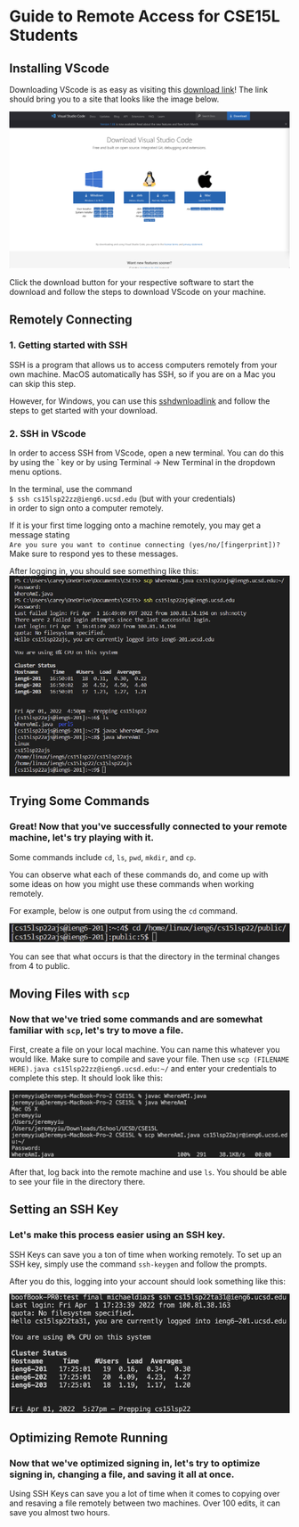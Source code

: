 # Guide to Remote Access for CSE15L Students
## **Installing VScode**
Downloading VScode is as easy as visiting this [download link](https://code.visualstudio.com/download)! 
The link should bring you to a site that looks like the image below.

![VSCimage](./vscDownload.png)


Click the download button for your respective software to start the download and follow the steps to download VScode on your machine.

## **Remotely Connecting**

### 1. Getting started with SSH

SSH is a program that allows us to access computers remotely from your own machine. MacOS automatically has SSH, so if you are on a Mac you can skip this step. 

However, for Windows, you can use this 
[sshdwnloadlink](https://docs.microsoft.com/en-us/windows-server/administration/openssh/openssh_install_firstuse) 
and follow the steps to get started with your download. 

### 2. SSH in VScode

In order to access SSH from VScode, open a new terminal. You can do this by using the ` key or by using 
Terminal &rarr; New Terminal in the dropdown menu options.

In the terminal, use the command <br>
`$ ssh cs15lsp22zz@ieng6.ucsd.edu` (but with your credentials) <br> in order to sign onto a computer remotely. 

If it is your first time logging onto a machine remotely, you may get a message stating <br> `Are you sure you want to continue connecting (yes/no/[fingerprint])?` <br>
Make sure to respond yes to these messages.

After logging in, you should see something like this:
![loginsuccimg](./login.png)

## **Trying Some Commands**

### Great! Now that you've successfully connected to your remote machine, let's try playing with it. 

Some commands include `cd`, `ls`, `pwd`, `mkdir`, and `cp`. 

You can observe what each of these commands do, and come up with some ideas on how you might use these commands when working remotely. 

For example, below is one output from using the `cd` command.

![loginsuccimg](./cdCMD.png)

You can see that what occurs is that the directory in the terminal changes from 4 to public.

## **Moving Files with `scp`**

### Now that we've tried some commands and are somewhat familiar with `scp`, let's try to move a file. 

First, create a file on your local machine. You can name this whatever you would like. Make sure to compile and save your file. 
Then use `scp (FILENAME HERE).java cs15lsp22zz@ieng6.ucsd.edu:~/` and enter your credentials to complete this step. It should look like this:

![scpIMG](./scp.png)

After that, log back into the remote machine and use `ls`. You should be able to see your file in the directory there.

## **Setting an SSH Key**

### Let's make this process easier using an SSH key.

SSH Keys can save you a ton of time when working remotely. To set up an SSH key, simply use the command `ssh-keygen` and follow the prompts. 

After you do this, logging into your account should look something like this:

![sshIMG](./sshKey.png)

## **Optimizing Remote Running**

### Now that we've optimized signing in, let's try to optimize signing in, changing a file, and saving it all at once.

Using SSH Keys can save you a lot of time when it comes to copying over and resaving a file remotely between two machines. Over 100 edits, it can save you almost two hours. 

